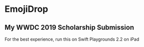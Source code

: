 # EmojiDrop
## My WWDC 2019 Scholarship Submission
For the best experience, run this on Swift Playgrounds 2.2 on iPad
